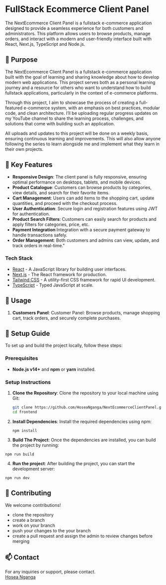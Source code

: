 # FullStack Ecommerce  Client Panel

The NextEcommerce Client Panel is a fullstack e-commerce application designed to provide a seamless experience for both customers and administrators. This platform allows users to browse products, manage orders, and interact with a modern and user-friendly interface built with React, Next.js, TypeScript and Node.js.

## 🎯 Purpose

The NextEcommerce Client Panel is a fullstack e-commerce application built with the goal of learning and sharing knowledge about how to develop modern web applications. This project serves both as a personal learning journey and a resource for others who want to understand how to build fullstack applications, particularly in the context of e-commerce platforms.

Through this project, I aim to showcase the process of creating a full-featured e-commerce system, with an emphasis on best practices, modular code, and clean architecture. I’ll be uploading regular progress updates on my YouTube channel to share the learning process, challenges, and solutions that come with building such an application.

All uploads and updates to this project will be done on a weekly basis, ensuring continuous learning and improvements. This will also allow anyone following the series to learn alongside me and implement what they learn in their own projects.

## 🚀 Key Features

- **Responsive Design**:  The client panel is fully responsive, ensuring optimal performance on desktops, tablets, and mobile devices.
- **Product Catalogue**: Customers can browse products by categories, view details, and search for their favorite items.
- **Cart Management**: Users can add items to the shopping cart, update quantities, and proceed with the checkout process.
- **User Authentication**: Secure login and registration features using JWT for authentication.
- **Product Search Filters**:  Customers can easily search for products and apply filters for categories, price, etc.
- **Payment Integration**:Integration with a secure payment gateway to handle transactions safely.
- **Order Management**: Both customers and admins can view, update, and track orders in real-time."<br>

### Tech Stack <a name="tech-stack"></a>

- [React](https://reactjs.org/) - A JavaScript library for building user interfaces.
- [Next.js](https://nextjs.org/) - The React framework for production.
- [Tailwind CSS](https://tailwindcss.com/) - A utility-first CSS framework for rapid UI development.
- [TypeScript](https://www.typescriptlang.org/) - Typed JavaScript at scale.

## 🎉 Usage

1. **Customers Panel**: Customer Panel: Browse products, manage shopping cart, track orders, and securely complete purchases.

## 📝 Setup Guide

To set up and build the project locally, follow these steps:

### Prerequisites

- **Node.js v14+** and **npm** or **yarn** installed.

### Setup Instructions

1. **Clone the Repository**: Clone the repository to your local machine using Git:

   ```bash
   git clone https://github.com/HoseaNganga/NextEcommerceClientPanel.git
   cd frontend
   ```

2. **Install Dependencies**: Install the required dependencies using npm:

   ```
   npm install
   ```

3. **Build The Project**: Once the dependencies are installed, you can build the project by running:

  ```
  npm run build
  ```

4. **Run the project**: After building the project, you can start the development server:

  ```
  npm run dev
  ```

## 🤝 Contributing

We welcome contributions!

- clone the repository
- create a branch
- work on your branch
- push your changes to the your branch
- create a pull request and assign the admin to review changes before merging

## 📫 Contact

For any inquiries or support, please contact.<br>
[Hosea Nganga](https://github.com/HoseaNganga) <br>
